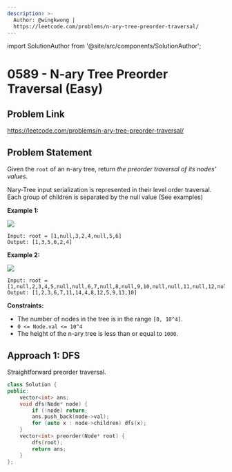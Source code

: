 ```yaml
---
description: >-
  Author: @wingkwong |
  https://leetcode.com/problems/n-ary-tree-preorder-traversal/
---
```


import SolutionAuthor from '@site/src/components/SolutionAuthor';

# 0589 - N-ary Tree Preorder Traversal (Easy)

## Problem Link

https://leetcode.com/problems/n-ary-tree-preorder-traversal/

## Problem Statement

Given the `root` of an n-ary tree, return _the preorder traversal of its nodes' values_.

Nary-Tree input serialization is represented in their level order traversal. Each group of children is separated by the null value (See examples)

**Example 1:**

![](https://assets.leetcode.com/uploads/2018/10/12/narytreeexample.png)

```
Input: root = [1,null,3,2,4,null,5,6]
Output: [1,3,5,6,2,4]
```

**Example 2:**

![](https://assets.leetcode.com/uploads/2019/11/08/sample\_4\_964.png)

```
Input: root = [1,null,2,3,4,5,null,null,6,7,null,8,null,9,10,null,null,11,null,12,null,13,null,null,14]
Output: [1,2,3,6,7,11,14,4,8,12,5,9,13,10]
```

**Constraints:**

* The number of nodes in the tree is in the range `[0, 10^4]`.
* `0 <= Node.val <= 10^4`
* The height of the n-ary tree is less than or equal to `1000`.

## Approach 1: DFS

Straightforward preorder traversal.

<SolutionAuthor name="@wingkwong"/>

```cpp
class Solution {
public:
    vector<int> ans;
    void dfs(Node* node) {
        if (!node) return;
        ans.push_back(node->val);
        for (auto x : node->children) dfs(x);
    }
    vector<int> preorder(Node* root) {
        dfs(root);
        return ans;
    }
};
```

